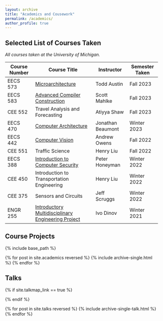 ```yaml
---
layout: archive
title: "Academics and Cousework"
permalink: /academics/
author_profile: true
---
```


## Selected List of Courses Taken

*All courses taken at the University of Michigan.*

| Course Number | Course Title | Instructor | Semester Taken |
|---|---|---|---|
| EECS 573 | [Microarchitecture](https://sites.google.com/umich.edu/eecs573-f2023/home) | Todd Austin | Fall 2023 |
| EECS 583 | [Advanced Compiler Construction](https://web.eecs.umich.edu/~mahlke/courses/583f23/index.html) | Scott Mahlke | Fall 2023 |
| CEE 552 | Travel Analysis and Forecasting | Atiyya Shaw | Fall 2023 |
| EECS 470 | [Computer Architecture](https://www.eecs.umich.edu/courses/eecs470/) | Jonathan Beaumont | Winter 2023 |
| EECS 442 | [Computer Vision](https://www.eecs.umich.edu/courses/eecs442-ahowens/fa22/) | Andrew Owens | Fall 2022 |
| CEE 551 | Traffic Science | Henry Liu | Fall 2022 |
| EECS 388 | [Introduction to Computer Security](https://eecs388.org) | Peter Honeyman | Winter 2022 |
| CEE 450 | Introduction to Transportation Engineering | Henry Liu | Winter 2022 |
| CEE 375 | Sensors and Circuits | Jeff Scruggs | Winter 2022 |
| ENGR 255 | [Introductory Multidisciplinary Engineering Project](https://mdp.engin.umich.edu) | Ivo Dinov | Winter 2021 |

## Course Projects

{% include base_path %}

{% for post in site.academics reversed %}
{% include archive-single.html %}
{% endfor %}

## Talks

{% if site.talkmap_link == true %}

{% endif %}

{% for post in site.talks reversed %}
  {% include archive-single-talk.html %}
{% endfor %}
